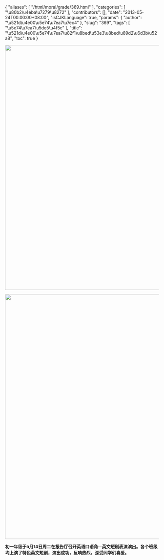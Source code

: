 {
    "aliases": [
        "/html/moral/grade/369.html"
    ],
    "categories": [
        "\u80b2\u4eba\u7279\u8272"
    ],
    "contributors": [],
    "date": "2013-05-24T00:00:00+08:00",
    "isCJKLanguage": true,
    "params": {
        "author": "\u521d\u4e00\u5e74\u7ea7\u7ec4"
    },
    "slug": "369",
    "tags": [
        "\u5e74\u7ea7\u5de5\u4f5c"
    ],
    "title": "\u521d\u4e00\u5e74\u7ea7\u82f1\u8bed\u53e3\u8bed\u89d2\u6d3b\u52a8",
    "toc": true
}

<img
    src="https://cdn.tfls.online/mirror/full/f8f587e09f7da5de3223372d7669b99e5262a9cb.jpg"
    style="display:block;margin-left:auto;margin-right:auto;"
    decoding="async"
    fetchpriority="auto"
    loading="lazy"
    height="801"
    width="600"
/>

  

<img
    src="https://cdn.tfls.online/mirror/full/d37b3e22051855684b4287c60bc8ac82dfebd8b9.jpg"
    style="display:block;margin-left:auto;margin-right:auto;"
    decoding="async"
    fetchpriority="auto"
    loading="lazy"
    height="801"
    width="600"
/>

  
**初一年级于5月14日周二在报告厅召开英语口语角--英文短剧表演演出。各个班级均上演了特色英文短剧，演出成功，反响热烈。深受同学们喜爱。**

